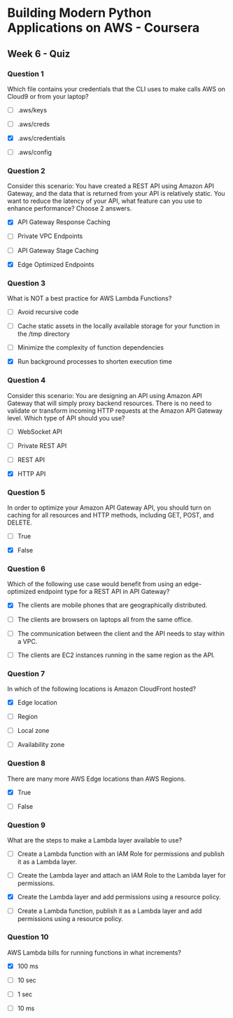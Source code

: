# Building Modern Python Applications on AWS - Coursera

## Week 6 - Quiz

### Question 1

Which file contains your credentials that the CLI uses to make calls AWS on Cloud9 or from your laptop?

- [ ] .aws/keys

- [ ] .aws/creds

- [x] .aws/credentials

- [ ] .aws/config


### Question 2

Consider this scenario: You have created a REST API using Amazon API Gateway, and the data that is returned from your API is relatively static. You want to reduce the latency of your API, what feature can you use to enhance performance? Choose 2 answers.

- [x] API Gateway Response Caching

- [ ] Private VPC Endpoints

- [ ] API Gateway Stage Caching

- [x] Edge Optimized Endpoints 


### Question 3

What is NOT a best practice for AWS Lambda Functions?

- [ ] Avoid recursive code

- [ ] Cache static assets in the locally available storage for your function in the /tmp directory

- [ ] Minimize the complexity of function dependencies

- [x] Run background processes to shorten execution time


### Question 4

Consider this scenario: You are designing an API using Amazon API Gateway that will simply proxy backend resources. There is no need to validate or transform incoming HTTP requests at the Amazon API Gateway level. Which type of API should you use?

- [ ] WebSocket API

- [ ] Private REST API

- [ ] REST API

- [x] HTTP API



### Question 5

In order to optimize your Amazon API Gateway API, you should turn on caching for all resources and HTTP methods, including GET, POST, and DELETE.

- [ ] True

- [x] False


### Question 6

Which of the following use case would benefit from using an edge-optimized endpoint type for a REST API in API Gateway?

- [x] The clients are mobile phones that are geographically distributed.

- [ ] The clients are browsers on laptops all from the same office.

- [ ] The communication between the client and the API needs to stay within a VPC.

- [ ] The clients are EC2 instances running in the same region as the API.


### Question 7

In which of the following locations is Amazon CloudFront hosted?

- [x] Edge location

- [ ] Region

- [ ] Local zone

- [ ] Availability zone


### Question 8

There are many more AWS Edge locations than AWS Regions.

- [x] True

- [ ] False


### Question 9

What are the steps to make a Lambda layer available to use?

- [ ] Create a Lambda function with an IAM Role for permissions and publish it as a Lambda layer.

- [ ] Create the Lambda layer and attach an IAM Role to the Lambda layer for permissions.

- [x] Create the Lambda layer and add permissions using a resource policy.

- [ ] Create a Lambda function, publish it as a Lambda layer and add permissions using a resource policy.


### Question 10

AWS Lambda bills for running functions in what increments?

- [x] 100 ms

- [ ] 10 sec

- [ ] 1 sec

- [ ] 10 ms